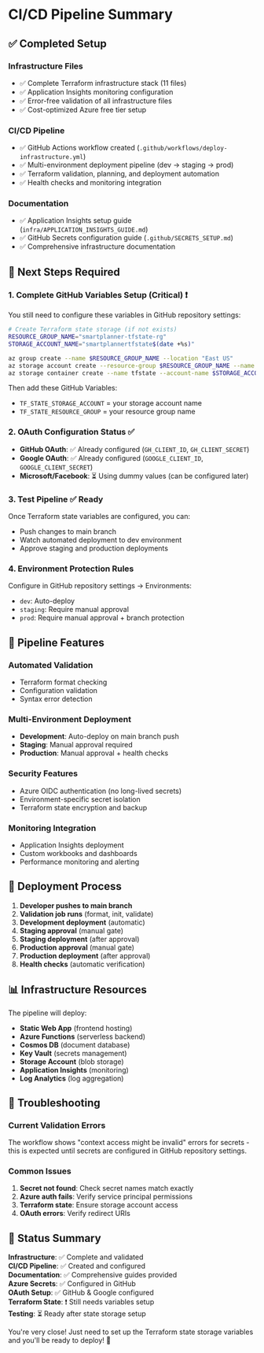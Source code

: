 # CI/CD Pipeline Summary

## ✅ Completed Setup

### Infrastructure Files
- ✅ Complete Terraform infrastructure stack (11 files)
- ✅ Application Insights monitoring configuration
- ✅ Error-free validation of all infrastructure files
- ✅ Cost-optimized Azure free tier setup

### CI/CD Pipeline
- ✅ GitHub Actions workflow created (`.github/workflows/deploy-infrastructure.yml`)
- ✅ Multi-environment deployment pipeline (dev → staging → prod)
- ✅ Terraform validation, planning, and deployment automation
- ✅ Health checks and monitoring integration

### Documentation
- ✅ Application Insights setup guide (`infra/APPLICATION_INSIGHTS_GUIDE.md`)
- ✅ GitHub Secrets configuration guide (`.github/SECRETS_SETUP.md`)
- ✅ Comprehensive infrastructure documentation

## 🔄 Next Steps Required

### 1. Complete GitHub Variables Setup (Critical) ❗
You still need to configure these variables in GitHub repository settings:

```bash
# Create Terraform state storage (if not exists)
RESOURCE_GROUP_NAME="smartplanner-tfstate-rg"
STORAGE_ACCOUNT_NAME="smartplannertfstate$(date +%s)"

az group create --name $RESOURCE_GROUP_NAME --location "East US"
az storage account create --resource-group $RESOURCE_GROUP_NAME --name $STORAGE_ACCOUNT_NAME --sku Standard_LRS
az storage container create --name tfstate --account-name $STORAGE_ACCOUNT_NAME
```

Then add these GitHub Variables:
- `TF_STATE_STORAGE_ACCOUNT` = your storage account name
- `TF_STATE_RESOURCE_GROUP` = your resource group name

### 2. OAuth Configuration Status ✅
- **GitHub OAuth**: ✅ Already configured (`GH_CLIENT_ID`, `GH_CLIENT_SECRET`)
- **Google OAuth**: ✅ Already configured (`GOOGLE_CLIENT_ID`, `GOOGLE_CLIENT_SECRET`)
- **Microsoft/Facebook**: ⏳ Using dummy values (can be configured later)

### 3. Test Pipeline ✅ Ready
Once Terraform state variables are configured, you can:
- Push changes to main branch
- Watch automated deployment to dev environment
- Approve staging and production deployments

### 4. Environment Protection Rules
Configure in GitHub repository settings → Environments:
- `dev`: Auto-deploy
- `staging`: Require manual approval
- `prod`: Require manual approval + branch protection

## 🎯 Pipeline Features

### Automated Validation
- Terraform format checking
- Configuration validation
- Syntax error detection

### Multi-Environment Deployment
- **Development**: Auto-deploy on main branch push
- **Staging**: Manual approval required
- **Production**: Manual approval + health checks

### Security Features
- Azure OIDC authentication (no long-lived secrets)
- Environment-specific secret isolation
- Terraform state encryption and backup

### Monitoring Integration
- Application Insights deployment
- Custom workbooks and dashboards
- Performance monitoring and alerting

## 🚀 Deployment Process

1. **Developer pushes to main branch**
2. **Validation job runs** (format, init, validate)
3. **Development deployment** (automatic)
4. **Staging approval** (manual gate)
5. **Staging deployment** (after approval)
6. **Production approval** (manual gate)
7. **Production deployment** (after approval)
8. **Health checks** (automatic verification)

## 📊 Infrastructure Resources

The pipeline will deploy:
- **Static Web App** (frontend hosting)
- **Azure Functions** (serverless backend)
- **Cosmos DB** (document database)
- **Key Vault** (secrets management)
- **Storage Account** (blob storage)
- **Application Insights** (monitoring)
- **Log Analytics** (log aggregation)

## 🔧 Troubleshooting

### Current Validation Errors
The workflow shows "context access might be invalid" errors for secrets - this is expected until secrets are configured in GitHub repository settings.

### Common Issues
1. **Secret not found**: Check secret names match exactly
2. **Azure auth fails**: Verify service principal permissions
3. **Terraform state**: Ensure storage account access
4. **OAuth errors**: Verify redirect URIs

## 📝 Status Summary

**Infrastructure**: ✅ Complete and validated  
**CI/CD Pipeline**: ✅ Created and configured  
**Documentation**: ✅ Comprehensive guides provided  
**Azure Secrets**: ✅ Configured in GitHub  
**OAuth Setup**: ✅ GitHub & Google configured  
**Terraform State**: ❗ Still needs variables setup  
**Testing**: ⏳ Ready after state storage setup  

You're very close! Just need to set up the Terraform state storage variables and you'll be ready to deploy! 🚀
